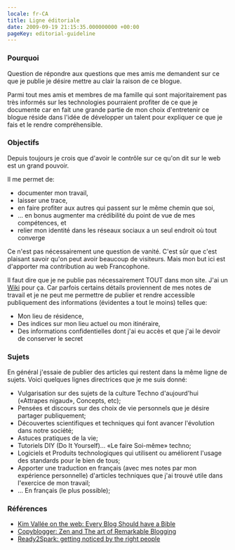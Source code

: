 ```yaml
---
locale: fr-CA
title: Ligne éditoriale
date: 2009-09-19 21:15:35.000000000 +00:00
pageKey: editorial-guideline
---
```


### Pourquoi

Question de répondre aux questions que mes amis me demandent sur ce que je
publie je désire mettre au clair la raison de ce blogue.

Parmi tout mes amis et membres de ma famille qui sont majoritairement pas très
informés sur les technologies pourraient profiter de ce que je documente car en
fait une grande partie de mon choix d'entretenir ce blogue réside dans l'idée de
développer un talent pour expliquer ce que je fais et le rendre compréhensible.

### Objectifs

Depuis toujours je crois que d'avoir le contrôle sur ce qu'on dit sur le web est
un grand pouvoir.

Il me permet de:

- documenter mon travail,
- laisser une trace,
- en faire profiter aux autres qui passent sur le même chemin que soi,
- ... en bonus augmenter ma crédibilité du point de vue de mes compétences, et
- relier mon identité dans les réseaux sociaux a un seul endroit où tout
  converge

Ce n'est pas nécessairement une question de vanité. C'est sûr que c'est plaisant
savoir qu'on peut avoir beaucoup de visiteurs. Mais mon but ici est d'apporter
ma contribution au web Francophone.

Il faut dire que je ne publie pas nécessairement TOUT dans mon site. J'ai un
[Wiki](http://fr.wikipedia.org/wiki/Wiki) pour ça. Car parfois certains détails
proviennent de mes notes de travail et je ne peut me permettre de publier et
rendre accessible publiquement des informations (évidentes a tout le moins)
telles que:

- Mon lieu de résidence,
- Des indices sur mon lieu actuel ou mon itinéraire,
- Des informations confidentielles dont j'ai eu accès et que j'ai le devoir de
  conserver le secret

### Sujets

En général j'essaie de publier des articles qui restent dans la même ligne de
sujets. Voici quelques lignes directrices que je me suis donné:

- Vulgarisation sur des sujets de la culture Techno d'aujourd'hui («Attrapes
  nigaud», Concepts, etc);
- Pensées et discours sur des choix de vie personnels que je désire partager
  publiquement;
- Découvertes scientifiques et techniques qui font avancer l'évolution dans
  notre société;
- Astuces pratiques de la vie;
- Tutoriels DIY (Do It Yourself)... «Le faire Soi-même» techno;
- Logiciels et Produits technologiques qui utilisent ou améliorent l'usage des
  standards pour le bien de tous;
- Apporter une traduction en français (avec mes notes par mon expérience
  personnelle) d'articles techniques que j'ai trouvé utile dans l'exercice de
  mon travail;
- ... En français (le plus possible);

### Références

- [Kim Vallée on the web: Every Blog Should have a Bible](http://ontheweb.kimvallee.com/2009/05/every-blogger-needs-a-blog-bible/)
- [Copyblogger: Zen and The art of Remarkable Blogging](http://www.copyblogger.com/zen-and-the-art-of-remarkable-blogging/)
- [Ready2Spark: getting noticed by the right people](http://www.ready2spark.com/2009/08/breaking-blogging-rules-seo.html)

